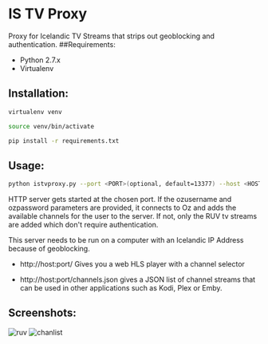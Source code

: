 # IS TV Proxy
Proxy for Icelandic TV Streams that strips out geoblocking and authentication.
##Requirements:
* Python 2.7.x
* Virtualenv

## Installation:
```bash
virtualenv venv

source venv/bin/activate

pip install -r requirements.txt
```
## Usage:
```bash
python istvproxy.py --port <PORT>(optional, default=13377) --host <HOST>(optional) --ozusername <USERNAME>(optional) --ozpassword <PASSWORD>(optional) --siminndeviceid <DEVICE_ID>(optional)
```

HTTP server gets started at the chosen port. If the ozusername and ozpassword parameters are provided, it connects to Oz and adds the available channels for the user to the server. If not, only the RUV tv streams are added which don't require authentication.

This server needs to be run on a computer with an Icelandic IP Address because of geoblocking.

* http://host:port/ Gives you a web HLS player with a channel selector

* http://host:port/channels.json gives a JSON list of channel streams that can be used in other applications such as Kodi, Plex or Emby.

## Screenshots:
![ruv](https://cloud.githubusercontent.com/assets/2439255/20775985/bb414582-b755-11e6-96cb-8fdc8218b2a4.PNG)
![chanlist](https://cloud.githubusercontent.com/assets/2439255/20776010/dfc11432-b755-11e6-8967-03bbfeba6ef9.PNG)
